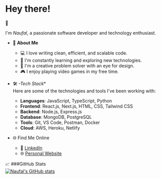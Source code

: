 <h1>Hey there!</h1> 👋

I'm _Naufal_, a passionate software developer and technology enthusiast.<br/>
- 🚀 **About Me**
    -  💻 I love writing clean, efficient, and scalable code.
    - 🌱 I'm constantly learning and exploring new technologies.
    - 🎨 I'm a creative problem solver with an eye for design.
    - 🎮 I enjoy playing video games in my free time.
    
- 🛠️ *-Tech Stack**<br/>
  Here are some of the technologies and tools I've been working with:
    - **Languages**: JavaScript, TypeScript, Python
    - **Frontend**: React.js, Next.js, HTML, CSS, Tailwind CSS
    - **Backend**: Node.js, Express.js
    - **Database**: MongoDB, PostgreSQL
    - **Tools**: Git, VS Code, Postman, Docker
    - **Cloud**: AWS, Heroku, Netlify

- 🌐 Find Me Online
    - 💼 [LinkedIn](https://www.linkedin.com/in/naufal-rafianto-4159a8206/)
    - 🌐 [Personal Website](https://mnr.vercel.app/)

📈 ###GitHub Stats <br/>
[![Naufal's GitHub stats](https://github-readme-stats.vercel.app/api?username=NaufalRafianto)](https://github.com/NaufalRafianto/github-readme-stats)
